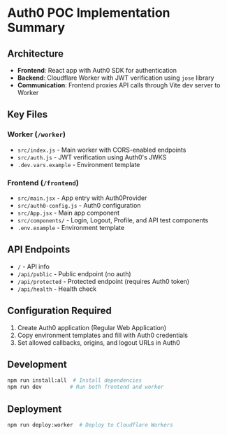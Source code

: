 # Auth0 POC Implementation Summary

## Architecture
- **Frontend**: React app with Auth0 SDK for authentication
- **Backend**: Cloudflare Worker with JWT verification using `jose` library
- **Communication**: Frontend proxies API calls through Vite dev server to Worker

## Key Files

### Worker (`/worker`)
- `src/index.js` - Main worker with CORS-enabled endpoints
- `src/auth.js` - JWT verification using Auth0's JWKS
- `.dev.vars.example` - Environment template

### Frontend (`/frontend`)
- `src/main.jsx` - App entry with Auth0Provider
- `src/auth0-config.js` - Auth0 configuration
- `src/App.jsx` - Main app component
- `src/components/` - Login, Logout, Profile, and API test components
- `.env.example` - Environment template

## API Endpoints
- `/` - API info
- `/api/public` - Public endpoint (no auth)
- `/api/protected` - Protected endpoint (requires Auth0 token)
- `/api/health` - Health check

## Configuration Required
1. Create Auth0 application (Regular Web Application)
2. Copy environment templates and fill with Auth0 credentials
3. Set allowed callbacks, origins, and logout URLs in Auth0

## Development
```bash
npm run install:all  # Install dependencies
npm run dev         # Run both frontend and worker
```

## Deployment
```bash
npm run deploy:worker  # Deploy to Cloudflare Workers
```